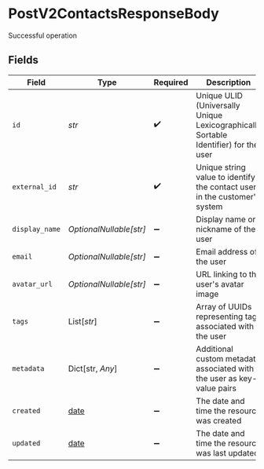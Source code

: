 # PostV2ContactsResponseBody

Successful operation


## Fields

| Field                                                                               | Type                                                                                | Required                                                                            | Description                                                                         |
| ----------------------------------------------------------------------------------- | ----------------------------------------------------------------------------------- | ----------------------------------------------------------------------------------- | ----------------------------------------------------------------------------------- |
| `id`                                                                                | *str*                                                                               | :heavy_check_mark:                                                                  | Unique ULID (Universally Unique Lexicographically Sortable Identifier) for the user |
| `external_id`                                                                       | *str*                                                                               | :heavy_check_mark:                                                                  | Unique string value to identify the contact user in the customer's system           |
| `display_name`                                                                      | *OptionalNullable[str]*                                                             | :heavy_minus_sign:                                                                  | Display name or nickname of the user                                                |
| `email`                                                                             | *OptionalNullable[str]*                                                             | :heavy_minus_sign:                                                                  | Email address of the user                                                           |
| `avatar_url`                                                                        | *OptionalNullable[str]*                                                             | :heavy_minus_sign:                                                                  | URL linking to the user's avatar image                                              |
| `tags`                                                                              | List[*str*]                                                                         | :heavy_minus_sign:                                                                  | Array of UUIDs representing tags associated with the user                           |
| `metadata`                                                                          | Dict[str, *Any*]                                                                    | :heavy_minus_sign:                                                                  | Additional custom metadata associated with the user as key-value pairs              |
| `created`                                                                           | [date](https://docs.python.org/3/library/datetime.html#date-objects)                | :heavy_minus_sign:                                                                  | The date and time the resource was created                                          |
| `updated`                                                                           | [date](https://docs.python.org/3/library/datetime.html#date-objects)                | :heavy_minus_sign:                                                                  | The date and time the resource was last updated                                     |
